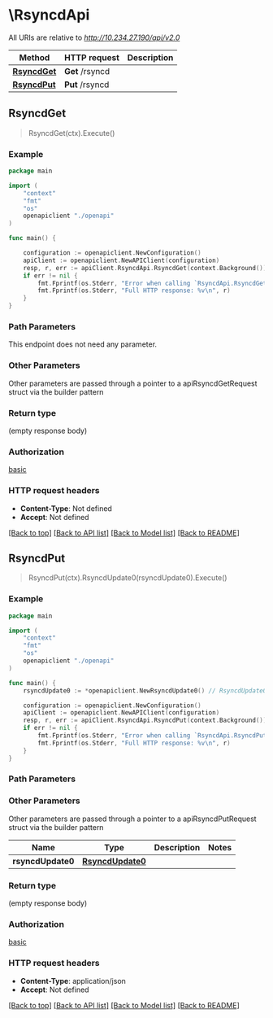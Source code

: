 # \RsyncdApi

All URIs are relative to *http://10.234.27.190/api/v2.0*

Method | HTTP request | Description
------------- | ------------- | -------------
[**RsyncdGet**](RsyncdApi.md#RsyncdGet) | **Get** /rsyncd | 
[**RsyncdPut**](RsyncdApi.md#RsyncdPut) | **Put** /rsyncd | 



## RsyncdGet

> RsyncdGet(ctx).Execute()



### Example

```go
package main

import (
    "context"
    "fmt"
    "os"
    openapiclient "./openapi"
)

func main() {

    configuration := openapiclient.NewConfiguration()
    apiClient := openapiclient.NewAPIClient(configuration)
    resp, r, err := apiClient.RsyncdApi.RsyncdGet(context.Background()).Execute()
    if err != nil {
        fmt.Fprintf(os.Stderr, "Error when calling `RsyncdApi.RsyncdGet``: %v\n", err)
        fmt.Fprintf(os.Stderr, "Full HTTP response: %v\n", r)
    }
}
```

### Path Parameters

This endpoint does not need any parameter.

### Other Parameters

Other parameters are passed through a pointer to a apiRsyncdGetRequest struct via the builder pattern


### Return type

 (empty response body)

### Authorization

[basic](../README.md#basic)

### HTTP request headers

- **Content-Type**: Not defined
- **Accept**: Not defined

[[Back to top]](#) [[Back to API list]](../README.md#documentation-for-api-endpoints)
[[Back to Model list]](../README.md#documentation-for-models)
[[Back to README]](../README.md)


## RsyncdPut

> RsyncdPut(ctx).RsyncdUpdate0(rsyncdUpdate0).Execute()





### Example

```go
package main

import (
    "context"
    "fmt"
    "os"
    openapiclient "./openapi"
)

func main() {
    rsyncdUpdate0 := *openapiclient.NewRsyncdUpdate0() // RsyncdUpdate0 |  (optional)

    configuration := openapiclient.NewConfiguration()
    apiClient := openapiclient.NewAPIClient(configuration)
    resp, r, err := apiClient.RsyncdApi.RsyncdPut(context.Background()).RsyncdUpdate0(rsyncdUpdate0).Execute()
    if err != nil {
        fmt.Fprintf(os.Stderr, "Error when calling `RsyncdApi.RsyncdPut``: %v\n", err)
        fmt.Fprintf(os.Stderr, "Full HTTP response: %v\n", r)
    }
}
```

### Path Parameters



### Other Parameters

Other parameters are passed through a pointer to a apiRsyncdPutRequest struct via the builder pattern


Name | Type | Description  | Notes
------------- | ------------- | ------------- | -------------
 **rsyncdUpdate0** | [**RsyncdUpdate0**](RsyncdUpdate0.md) |  | 

### Return type

 (empty response body)

### Authorization

[basic](../README.md#basic)

### HTTP request headers

- **Content-Type**: application/json
- **Accept**: Not defined

[[Back to top]](#) [[Back to API list]](../README.md#documentation-for-api-endpoints)
[[Back to Model list]](../README.md#documentation-for-models)
[[Back to README]](../README.md)

